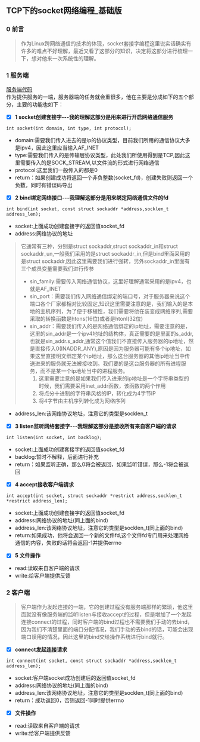 ## TCP下的socket网络编程_基础版
### 0 前言
> 作为Linux跨网络通信的技术的体现，socket套接字编程这里说实话确实有许多的难点不好理解，最近又看了这部分的知识，决定将这部分进行梳理一下，想对他来一次系统性的理解。
### 1 服务端
[服务端代码](https://github.com/Lp700750/Blogs/blob/master/Cpp/tcp_service.cpp)    
作为提供服务的一端，服务器端的任务就会重很多，他在主要是分成如下的五个部分，主要的功能也如下：  
- [x] **1 socket创建套接字---我的理解这部分是用来进行开启网络通信服务**   
```
int socket(int domain, int type, int protocol);
```  
- domain:需要我们传入进去的是ip的协议类型，目前我们所用的通信协议大多是ipv4，因此这里应当输入AF_INET  
- type:需要我们传入的是传输层协议类型，此处我们所使用得到是TCP,因此这里需要传入的是SOCK_STREAM,以文件流的形式进行网络通信
- protocol:这里我们一般传入的都是0   
- return：如果创建成功将返回一个非负整数(socket_fd)，创建失败则返回一个负数，同时有错误码导出  
- [x] **2 bind绑定网络接口---我理解这部分是用来绑定网络通信文件的fd**
```
int bind(int socket, const struct sockaddr *address,socklen_t address_len);
```   
- socket:上面成功创建套接字的返回值socket_fd
- address:网络协议的地址
> 它通常有三种，分别是struct sockaddr,struct sockaddr_in和struct sockaddr_un,一般我们采用的是struct sockaddr_in,但是bind里面采用的是struct sockaddr,因此这里需要我们进行强转，另外sockaddr_in里面有三个成员变量需要我们进行传参    
> - sin_family:需要传入网络通信协议，这里好理解通常采用的是ipv4，也就是AF_INET   
> - sin_port：需要我们传入网络通信绑定的端口号，对于服务器来说这个端口各个厂家都相对比较固定,知识这里需要注意的是，我们输入的是本地的主机序列，为了便于移植性，我们需要将他在装变成网络序列,需要采取的转换函数是htons(16位)或者是htonl(32位)   
> - sin_addr：需要我们传入的是网络通信绑定的ip地址，需要注意的是，这里的sin_addr是一个ipv4地址的结构体，真正需要的是里面的s_addr,也就是sin_addr.s_addr,通常这个值我们不直接传入服务器的ip地址，然是直接传入0(INADDR_ANY),原因是因为服务器可能有多个ip地址，如果这里直接明文绑定某个ip地址，那么这台服务器的其他ip地址当中传送进来的服务就无法被接收到。我们要的是这台服务器的所有进程服务，而不是某一个ip地址当中的进程服务。
>   1. 这里需要注意的是如果我们传入进来的ip地址是一个字符串类型的时候，我们需要采用inet_addr函数，该函数的两个作用
>   2.  将点分十进制的字符串风格的IP，转化成为4字节IP
>   3.  将4字节由主机序列转化成为网络序列
   
- address_len:该网络协议地址，注意它的类型是socklen_t
- [x] **3 listen监听网络套接字---我理解这部分是接收所有来自客户端的请求**    
```
int listen(int socket, int backlog);
```      
- socket:上面成功创建套接字的返回值socket_fd
- backlog:暂时不解释，后面进行补充
- return：如果监听正确，那么0将会被返回，如果监听错误，那么-1将会被返回
- [x] **4 accept接收客户端请求**  
```
int accept(int socket, struct sockaddr *restrict address,socklen_t *restrict address_len);
```
- socket:上面成功创建套接字的返回值socket_fd
- address:网络协议的地址(同上面的bind)
- address_len:该网络协议地址，注意它的类型是socklen_t(同上面的bind)
- return:如果成功，他将会返回一个新的文件fd,这个文件fd专门用来处理网络通信的内容，失败的话将会返回-1并提供errno      
- [x] **5 文件操作**
- read:读取来自客户端的请求
- write:给客户端提供反馈
### 2 客户端
> 客户端作为发起连接的一端，它的创建过程没有服务端那样的繁琐，他这里面就没有像服务端的监听listen与接收accept的过程，但是增加了一个发起连接connect的过程，同时客户端的bind过程也不需要我们手动的去bind，因为我们不清楚里面的端口分配情况，我们手动的去bind的话，可能会出现端口误用的情况，因此这里的bind交给操作系统进行bind就行。
- [x] **connect发起连接请求**
```
int connect(int socket, const struct sockaddr *address,socklen_t address_len);
```
- socket:客户端socket成功创建后的返回值socket_fd
- address:网络协议的地址(同上面的bind)
- address_len:该网络协议地址，注意它的类型是socklen_t(同上面的bind)
- return：成功返回0，否则返回-1同时提供errno
- [x] **文件操作**
- read:读取来自客户端的请求
- write:给客户端提供反馈
